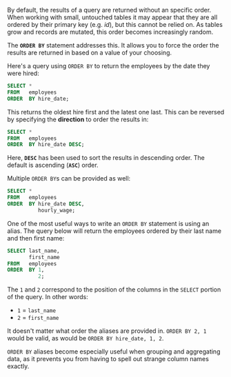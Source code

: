 By default, the results of a query are returned without an specific order. When working with small, untouched tables it may appear that they are all ordered by their primary key (e.g. _id_), but this cannot be relied on. As tables grow and records are mutated, this order becomes increasingly random.

The **`ORDER BY`** statement addresses this. It allows you to force the order the results are returned in based on a value of your choosing.

Here's a query using `ORDER BY` to return the employees by the date they were hired:


```sql
SELECT *
FROM   employees
ORDER  BY hire_date;
```

This returns the oldest hire first and the latest one last. This can be reversed by specifying the **direction** to order the results in:

```sql
SELECT *
FROM   employees
ORDER  BY hire_date DESC;
```

Here, **`DESC`** has been used to sort the results in descending order. The default is ascending (**`ASC`**) order.

Multiple `ORDER BY`s can be provided as well:


```sql
SELECT *
FROM   employees
ORDER  BY hire_date DESC,
          hourly_wage;
```


One of the most useful ways to write an `ORDER BY` statement is using an alias. The query below will return the employees ordered by their last name and then first name:


```sql
SELECT last_name,
       first_name
FROM   employees
ORDER  BY 1,
          2;
```

The `1` and `2` correspond to the position of the columns in the `SELECT` portion of the query. In other words:

* `1` = `last_name`
* `2` = `first_name`

It doesn't matter what order the aliases are provided in. `ORDER BY 2, 1` would be valid, as would be `ORDER BY hire_date, 1, 2`.

`ORDER BY` aliases become especially useful when grouping and aggregating data, as it prevents you from having to spell out strange column names exactly.
